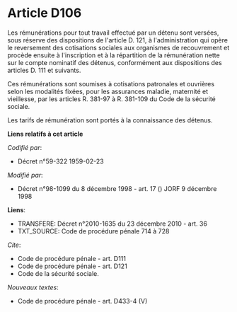 # Article D106

Les rémunérations pour tout travail effectué par un détenu sont versées, sous réserve des dispositions de l'article D. 121, à
l'administration qui opère le reversement des cotisations sociales aux organismes de recouvrement et procède ensuite à
l'inscription et à la répartition de la rémunération nette sur le compte nominatif des détenus, conformément aux dispositions
des articles D. 111 et suivants.

Ces rémunérations sont soumises à cotisations patronales et ouvrières selon les modalités fixées, pour les assurances
maladie, maternité et vieillesse, par les articles R. 381-97 à R. 381-109 du Code de la sécurité sociale.

Les tarifs de rémunération sont portés à la connaissance des détenus.

**Liens relatifs à cet article**

_Codifié par_:

  - Décret n°59-322 1959-02-23

_Modifié par_:

  - Décret n°98-1099 du 8 décembre 1998 - art. 17 () JORF 9 décembre 1998

**Liens**:

  - TRANSFERE: Décret n°2010-1635 du 23 décembre 2010 - art. 36
  - TXT_SOURCE: Code de procédure pénale 714 à 728

_Cite_:

  - Code de procédure pénale - art. D111
  - Code de procédure pénale - art. D121
  - Code de la sécurité sociale.

_Nouveaux textes_:

  - Code de procédure pénale - art. D433-4 (V)
